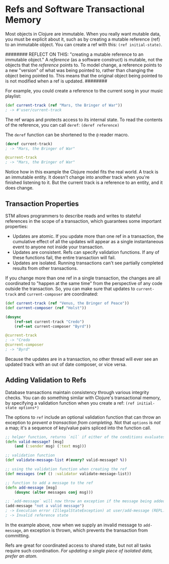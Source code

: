 # Refs and Software Transactional Memory

Most objects in Clojure are immutable. When you really want mutable data, you must be explicit about it, such as by creating a mutable reference (ref) to an immutable object. You can create a ref with this: `(ref initial-state)`.

########
REFLECT ON THIS: "creating a mutable reference to an immutable object."
A _reference_ (as a software construct) is mutable, not the objects that the _reference_ points to. To model change, a reference points to a new "version" of what was being pointed to, rather than changing the object being pointed to. This means that the original object being pointed to is
not modified when a ref is updated.
########

For example, you could create a reference to the current song in your music playlist:

```clj
(def current-track (ref "Mars, the Bringer of War"))
; -> #'user/current-track
```

The ref wraps and protects access to its internal state. To read the contents of the reference, you can call `deref`: `(deref reference)`

The `deref` function can be shortened to the `@` reader macro.

```clj
(deref current-track)
; -> "Mars, the Bringer of War"

@current-track
; -> "Mars, the Bringer of War"
```

Notice how in this example the Clojure model fits the real world. A track is an immutable entity. It doesn't change into another track when you're finished listening to it. But the current track is a reference to an entity, and it does change.

## Transaction Properties

STM allows programmers to describe reads and writes to stateful references in the scope of a transaction, which guarantees some important properties:

- Updates are atomic. If you update more than one ref in a transaction, the cumulative effect of all the updates will appear as a single instantaneous event to anyone not inside your transaction.
- Updates are consistent. Refs can specify validation functions. If any of these functions fail, the entire transaction will fail.
- Updates are isolated. Running transactions can't see partially completed results from other transactions.

If you change more than one ref in a single transaction, the changes are all coordinated to "happen at the same time" from the perspective of any code outside the transaction. So, you can make sure that updates to `current-track` and `current-composer` are coordinated:

```clj
(def current-track (ref "Venus, the Bringer of Peace"))
(def current-composer (ref "Holst"))

(dosync
    (ref-set current-track "Credo")
    (ref-set current-composer "Byrd"))

@current-track
; -> "Credo
@current-composer
; -> "Byrd"
```

Because the updates are in a transaction, no other thread will ever see an updated track with an out of date composer, or vice versa.

## Adding Validation to Refs

Database transactions maintain consistency through various integrity checks. You can do something similar with Clojure's transactional memory, by specifying a validation function when you create a ref: `(ref initial-state options*)`

The options to `ref` include an optional validation function that can throw an exception to _prevent a transaction from completing_. Not that `options` is _not_ a map; it's a sequence of key/value pairs spliced into the function call.

```clj
;; helper function, returns `nil` if either of the conditions evaluates to a `falsy` value.
(defn valid-message? [msg]
    (and (:sender msg) (:text msg)))

;; validation function
(def validate-message-list #(every? valid-message? %))

;; using the validation function when creating the ref
(def messages (ref () :validator validate-message-list))

;; function to add a message to the ref
(defn add-message [msg]
    (dosync (alter messages conj msg)))

;; `add-message` will now throw an exception if the message being added is not valid.
(add-message "not a valid message")
; -> Execution error (IllegalStateException) at user/add-message (REPL:2).
; -> Invalid reference state
```

In the example above, now when we supply an invalid message to `add-message`, an exception is thrown, which prevents the transaction from committing.

Refs are great for coordinated access to shared state, but not all tasks require such coordination. _For updating a single piece of isolated data, prefer an atom._
